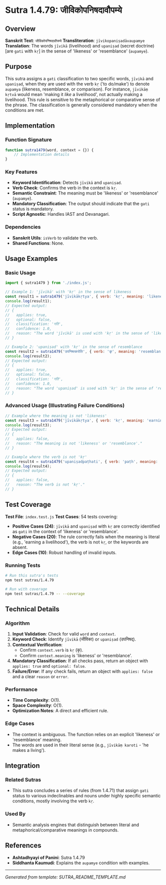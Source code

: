 # Sutra 1.4.79: जीविकोपनिषदावौपम्ये

## Overview

**Sanskrit Text**: `जीविकोपनिषदावौपम्ये`
**Transliteration**: `jīvikopaniṣadāvaupamye`
**Translation**: The words `jīvikā` (livelihood) and `upaniṣad` (secret doctrine) [are `gati` with `kṛ`] in the sense of 'likeness' or 'resemblance' (`aupamye`).

## Purpose

This sutra assigns a `gati` classification to two specific words, `jīvikā` and `upaniṣad`, when they are used with the verb `kṛ` ('to do/make') to denote `aupamya` (likeness, resemblance, or comparison). For instance, `jīvikāṃ kṛtvā` would mean 'making it *like* a livelihood', not actually making a livelihood. This rule is sensitive to the metaphorical or comparative sense of the phrase. The classification is generally considered mandatory when the conditions are met.

## Implementation

### Function Signature
```javascript
function sutra1479(word, context = {}) {
    // Implementation details
}
```

### Key Features
- **Keyword Identification**: Detects `jīvikā` and `upaniṣad`.
- **Verb Check**: Confirms the verb in the context is `kṛ`.
- **Semantic Constraint**: The meaning must be 'likeness' or 'resemblance' (`aupamye`).
- **Mandatory Classification**: The output should indicate that the `gati` status is mandatory.
- **Script Agnostic**: Handles IAST and Devanagari.

### Dependencies
- **Sanskrit Utils**: `isVerb` to validate the verb.
- **Shared Functions**: None.

## Usage Examples

### Basic Usage
```javascript
import { sutra1479 } from './index.js';

// Example 1: 'jīvikā' with 'kṛ' in the sense of likeness
const result1 = sutra1479('jīvikākṛtya', { verb: 'kṛ', meaning: 'likeness' });
console.log(result1);
// Expected output:
// {
//   applies: true,
//   optional: false,
//   classification: 'गति',
//   confidence: 1.0,
//   reason: "The word 'jīvikā' is used with 'kṛ' in the sense of 'likeness', so its gati classification is mandatory."
// }

// Example 2: 'upaniṣad' with 'kṛ' in the sense of resemblance
const result2 = sutra1479('उपनिषत्करोति', { verb: 'कृ', meaning: 'resemblance' });
console.log(result2);
// Expected output:
// {
//   applies: true,
//   optional: false,
//   classification: 'गति',
//   confidence: 1.0,
//   reason: "The word 'upaniṣad' is used with 'kṛ' in the sense of 'resemblance', so its gati classification is mandatory."
// }
```

### Advanced Usage (Illustrating Failure Conditions)
```javascript
// Example where the meaning is not 'likeness'
const result3 = sutra1479('jīvikākṛtya', { verb: 'kṛ', meaning: 'earning' });
console.log(result3);
// Expected output:
// {
//   applies: false,
//   reason: "The meaning is not 'likeness' or 'resemblance'."
// }

// Example where the verb is not 'kṛ'
const result4 = sutra1479('upaniṣadpaṭhati', { verb: 'paṭh', meaning: 'likeness' });
console.log(result4);
// Expected output:
// {
//   applies: false,
//   reason: "The verb is not 'kṛ'."
// }
```

## Test Coverage

**Test File**: `index.test.js`
**Test Cases**: 54 tests covering:
- **Positive Cases (24)**: `jīvikā` and `upaniṣad` with `kṛ` are correctly identified as `gati` in the context of 'likeness' or 'resemblance'.
- **Negative Cases (20)**: The rule correctly fails when the meaning is literal (e.g., 'earning a livelihood'), the verb is not `kṛ`, or the keywords are absent.
- **Edge Cases (10)**: Robust handling of invalid inputs.

### Running Tests
```bash
# Run this sutra's tests
npm test sutras/1.4.79

# Run with coverage
npm test sutras/1.4.79 -- --coverage
```

## Technical Details

### Algorithm
1.  **Input Validation**: Check for valid `word` and `context`.
2.  **Keyword Check**: Identify `jīvikā` (जीविका) or `upaniṣad` (उपनिषद्).
3.  **Contextual Verification**:
    -   Confirm `context.verb` is `kṛ` (कृ).
    -   Confirm `context.meaning` is 'likeness' or 'resemblance'.
4.  **Mandatory Classification**: If all checks pass, return an object with `applies: true` and `optional: false`.
5.  **Failure/Error**: If any check fails, return an object with `applies: false` and a clear `reason` or `error`.

### Performance
-   **Time Complexity**: O(1).
-   **Space Complexity**: O(1).
-   **Optimization Notes**: A direct and efficient rule.

### Edge Cases
-   The context is ambiguous. The function relies on an explicit 'likeness' or 'resemblance' meaning.
-   The words are used in their literal sense (e.g., `jīvikāṃ karoti` - 'he makes a living').

## Integration

### Related Sutras
-   This sutra concludes a series of rules (from 1.4.71) that assign `gati` status to various indeclinables and nouns under highly specific semantic conditions, mostly involving the verb `kṛ`.

### Used By
-   Semantic analysis engines that distinguish between literal and metaphorical/comparative meanings in compounds.

## References

-   **Ashtadhyayi of Panini**: Sutra 1.4.79
-   **Siddhanta Kaumudi**: Explains the `aupamye` condition with examples.

---

*Generated from template: SUTRA_README_TEMPLATE.md*
